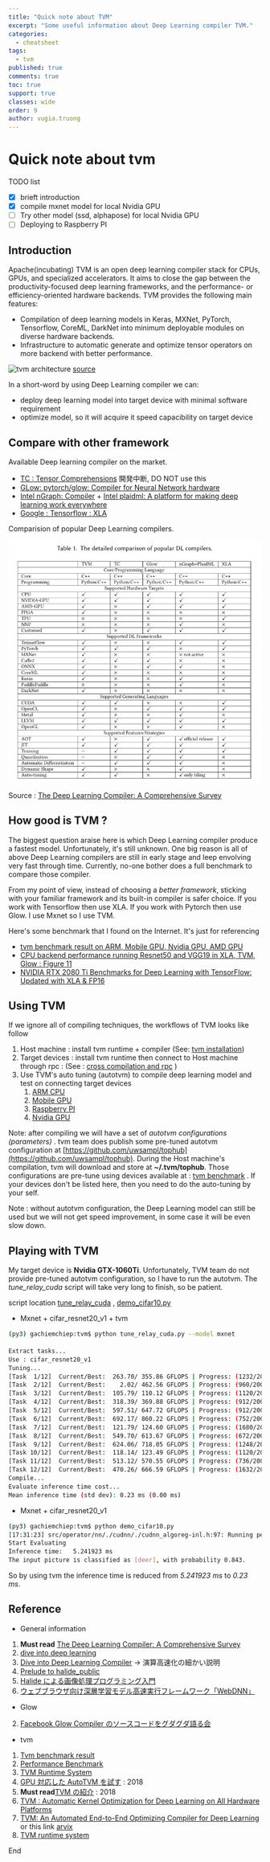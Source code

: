 ```yaml
---
title: "Quick note about TVM"
excerpt: "Some useful information about Deep Learning compiler TVM."
categories:
  - cheatsheet
tags:
  - tvm
published: true
comments: true
toc: true
support: true
classes: wide
order: 9
author: vugia.truong
---
```


# Quick note about tvm

TODO list

- [X] brieft introduction
- [X] compile mxnet model for local Nvidia GPU 
- [ ] Try other model (ssd, alphapose) for local Nvidia GPU
- [ ] Deploying to Raspberry PI

## Introduction

Apache(incubating) TVM is an open deep learning compiler stack for CPUs, GPUs, and specialized accelerators. It aims to close the gap between the productivity-focused deep learning frameworks, and the performance- or efficiency-oriented hardware backends. TVM provides the following main features:

* Compilation of deep learning models in Keras, MXNet, PyTorch, Tensorflow, CoreML, DarkNet into minimum deployable modules on diverse hardware backends.
* Infrastructure to automatic generate and optimize tensor operators on more backend with better performance.

![tvm architecture](https://user-images.githubusercontent.com/7287321/51450990-080a1f80-1d6e-11e9-8b1a-bb3f1c03be33.png)  [source](https://github.com/apache/incubator-tvm/issues/2469#issuecomment-455940771)

In a short-word by using Deep Learning compiler we can: 

* deploy deep learning model into target device with minimal software requirement
* optimize model, so it will acquire it speed capacibility on target device

## Compare with other framework

Available Deep learning compiler on the market. 

* [TC : Tensor Comprehensions](https://github.com/facebookresearch/TensorComprehensions)  開発中断, DO NOT use this
* [GLow: pytorch/glow: Compiler for Neural Network hardware](https://github.com/pytorch/glow)
* [Intel nGraph: Compiler](https://github.com/NervanaSystems/ngraph) + [Intel plaidml: A platform for making deep learning work everywhere](https://github.com/plaidml/plaidml)
* [Google : Tensorflow : XLA](https://www.tensorflow.org/xla)

Comparision of popular Deep Learning compilers. 

![dl compiler comparision](/assets/images/2020/tvm/dl_compiler_compare.png)

Source : [The Deep Learning Compiler: A Comprehensive Survey](https://arxiv.org/pdf/2002.03794.pdf)

## How good is TVM ?

The biggest question araise here is which Deep Learning compiler produce a fastest model. Unfortunately, it's still unknown. One big reason is all of above Deep Learning compilers are still in early stage and leep envolving very fast through time. Currently, no-one bother does a full benchmark to compare those compiler. 

From my point of view, instead of choosing a *better framework*, sticking with your familiar framework and its built-in compiler is safer choice. If you work with Tensorflow then use XLA. If you work with Pytorch then use Glow. I use Mxnet so I use TVM.  

Here's some benchmark that I found on the Internet. It's just for referencing

* [tvm benchmark result on ARM, Mobile GPU, Nvidia GPU, AMD GPU](https://github.com/apache/incubator-tvm/wiki/Benchmark#nvidia-gpu)
* [CPU backend performance running Resnet50 and VGG19 in XLA, TVM, Glow : Figure 11](https://arxiv.org/abs/1805.00907)
* [NVIDIA RTX 2080 Ti Benchmarks for Deep Learning with TensorFlow: Updated with XLA & FP16](https://blog.exxactcorp.com/nvidia-rtx-2080-ti-deep-learning-benchmarks-for-tensorflow-updated-with-xla-fp16/)

## Using TVM

If we ignore all of compiling techniques, the workflows of TVM looks like follow

1. Host machine : install tvm runtime + compiler (See: [tvm installation](https://tvm.apache.org/docs/install/index.html))
2. Target devices : install tvm runtime then connect to Host machine through rpc : (See : [cross compilation and rpc](https://tvm.apache.org/docs/tutorials/cross_compilation_and_rpc.html#build-tvm-runtime-on-device) )
3. Use TVM's auto tuning (autotvm) to compile deep learning model and test on connecting target devices
   1. [ARM CPU](https://tvm.apache.org/docs/tutorials/autotvm/tune_relay_arm.html#)
   2. [Mobile GPU](https://tvm.apache.org/docs/tutorials/autotvm/tune_relay_mobile_gpu.html#)
   3. [Raspberry PI](https://tvm.apache.org/docs/tutorials/frontend/deploy_model_on_rasp.html#)
   4. [Nvidia GPU](https://tvm.apache.org/docs/tutorials/autotvm/tune_relay_cuda.html#)

Note: after compiling we will have a set of *autotvm configurations (parameters)* . tvm team does publish some pre-tuned autotvm configuration at [https://github.com/uwsampl/tophub](https://github.com/uwsampl/tophub). During the Host machine's compilation, tvm will download and store at **~/.tvm/tophub**. Those configurations are pre-tune using devices available at :  [tvm benchmark](https://github.com/apache/incubator-tvm/wiki/Benchmark) . If your devices don't be listed here, then you need to do the auto-tuning by your self. 

Note : without autotvm configuration, the Deep Learning model can still be used but we will not get speed improvement, in some case it will be even slow down.

## Playing with TVM

My target device is **Nvidia GTX-1060Ti**. Unfortunately, TVM team do not provide pre-tuned autotvm configuration, so I have to run the autotvm. The *tune_relay_cuda* script will take very long to finish, so be patient. 

script location [tune_relay_cuda](https://github.com/gachiemchiep/source_code/blob/master/tvm/tune_relay_cuda.py) , [demo_cifar10.py](https://github.com/gachiemchiep/source_code/blob/master/tvm/demo_cifar10.py)

* Mxnet + cifar_resnet20_v1 + tvm 

```bash
(py3) gachiemchiep:tvm$ python tune_relay_cuda.py --model mxnet

Extract tasks...
Use : cifar_resnet20_v1
Tuning...
[Task  1/12]  Current/Best:  263.70/ 355.86 GFLOPS | Progress: (1232/2000) | 2870.47 s Done.
[Task  2/12]  Current/Best:    2.02/ 462.56 GFLOPS | Progress: (960/2000) | 2470.03 s Done.
[Task  3/12]  Current/Best:  105.79/ 110.12 GFLOPS | Progress: (1120/2000) | 1905.31 s Done.
[Task  4/12]  Current/Best:  318.39/ 369.88 GFLOPS | Progress: (912/2000) | 1875.41 s Done.
[Task  5/12]  Current/Best:  597.51/ 647.72 GFLOPS | Progress: (912/2000) | 1605.43 s Done.
[Task  6/12]  Current/Best:  692.17/ 860.22 GFLOPS | Progress: (752/2000) | 1615.65 s Done.
[Task  7/12]  Current/Best:  121.79/ 124.60 GFLOPS | Progress: (1680/2000) | 3980.79 s Done.
[Task  8/12]  Current/Best:  549.70/ 613.67 GFLOPS | Progress: (672/2000) | 1087.90 s Done.
[Task  9/12]  Current/Best:  624.06/ 718.05 GFLOPS | Progress: (1248/2000) | 3163.54 s Done.
[Task 10/12]  Current/Best:  118.14/ 123.49 GFLOPS | Progress: (1120/2000) | 2242.70 s Done.
[Task 11/12]  Current/Best:  513.12/ 570.55 GFLOPS | Progress: (736/2000) | 1192.79 s Done.
[Task 12/12]  Current/Best:  470.26/ 666.59 GFLOPS | Progress: (1632/2000) | 4297.47 s Done.
Compile...
Evaluate inference time cost...
Mean inference time (std dev): 0.23 ms (0.00 ms)

```

* Mxnet + cifar_resnet20_v1 

```bash
(py3) gachiemchiep:tvm$ python demo_cifar10.py 
[17:31:23] src/operator/nn/./cudnn/./cudnn_algoreg-inl.h:97: Running performance tests to find the best convolution algorithm, this can take a while... (set the environment variable MXNET_CUDNN_AUTOTUNE_DEFAULT to 0 to disable)
Start Evaluating
Inference time:   5.241923 ms
The input picture is classified as [deer], with probability 0.843.
```

So by using tvm the inference time is reduced from *5.241923 ms* to *0.23 ms*. 

## Reference

* General information

1. **Must read** [The Deep Learning Compiler: A Comprehensive Survey](https://arxiv.org/pdf/2002.03794.pdf)
2. [dive into deep learning](https://d2l.ai/)
3. [Dive into Deep Learning Compiler](http://tvm.d2l.ai/) -> 演算高速化の細かい説明
4. [Prelude to halide_public](https://www.slideshare.net/fixstars/prelude-to-halidepublic-108059122)
5. [Halide による画像処理プログラミング入門](https://www.slideshare.net/fixstars/halide-82788728)
9. [ウェブブラウザ向け深層学習モデル高速実行フレームワーク「WebDNN」](https://speakerdeck.com/kiikurage/uebuburauzaxiang-keshen-ceng-xue-xi-moderugao-su-shi-xing-huremuwaku-webdnn?slide=40)

* Glow 

2. [Facebook Glow Compiler のソースコードをグダグダ語る会](https://www.slideshare.net/ssuser479fa3/facebook-glow-compiler)

* tvm

1. [Tvm benchmark result](https://github.com/apache/incubator-tvm/wiki/Benchmark)
2. [Performance Benchmark](https://github.com/apache/incubator-tvm/tree/master/apps/benchmark)
3. [TVM Runtime System](https://tvm.apache.org/docs/dev/runtime.html)
4. [GPU 対応した AutoTVM を試す](https://qiita.com/masahi/items/dc4a9d74e5cf2c345bdf) : 2018
5. **Must read**[TVM の紹介](https://www.slideshare.net/masahi129/tvm-122375943) : 2018
6. [TVM : Automatic Kernel Optimization for Deep Learning on All Hardware Platforms](https://tvm.apache.org/2018/10/03/auto-opt-all)
7. [TVM: An Automated End-to-End Optimizing Compiler for Deep Learning](https://www.usenix.org/system/files/osdi18-chen.pdf)   or this link [arvix](https://arxiv.org/abs/1802.04799)
8. [TVM runtime system](https://tvm.apache.org/docs/dev/runtime.html)


End

